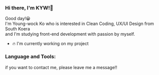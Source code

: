 ### Hi there, I'm KYW!👋


Good day!😀  
I'm Young-wock Ko who is interested in Clean Coding, UX/UI Design from South Koera  
and I'm studying front-end development with passion by myself.

- 🔥 I'm currently working on my project


### Language and Tools:


if you want to contact me, please leave me a message!!
